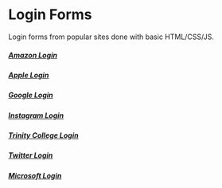 [amazon]: https://rainner.github.io/login-forms/amazon/amazon-en.html
[apple]: https://rainner.github.io/login-forms/apple/apple-en.html
[bank]: https://rainner.github.io/login-forms/bank/bank-en.html
[digisig]: https://rainner.github.io/login-forms/digisig/digisig-en.html
[ecommerce]: https://rainner.github.io/login-forms/ecommerce/ecommerce-en.html
[facebook]: https://rainner.github.io/login-forms/facebook/facebook-en.html
[google]: https://rainner.github.io/login-forms/google/google-en.html
[instagram]: https://rainner.github.io/login-forms/google/instagram-en.html
[microsoft]: https://rainner.github.io/login-forms/microsoft/microsoft-en.html
[netflix]: https://rainner.github.io/login-forms/netflix/netflix-en.html
[trinity]: https://rainner.github.io/login-forms/trinity/trinity-en.html
[twitter]: https://rainner.github.io/login-forms/twitter/twitter-en.html
[yahoo]: https://rainner.github.io/login-forms/yahoo/yahoo-en.html

# Login Forms

Login forms from popular sites done with basic HTML/CSS/JS.

##### [Amazon Login][amazon]
##### [Apple Login][apple]
##### [Google Login][google]
##### [Instagram Login][instagram]
##### [Trinity College Login][trinity]
##### [Twitter Login][twitter]
##### [Microsoft Login][microsoft]
